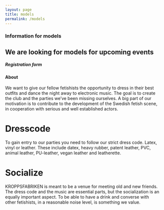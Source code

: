 ```yaml
---
layout: page
title: models
permalink: /models
---
```

<div class="container">
  <div class="row g-5 my-5">
    <div class="col-md-8">
      <h3 class="pb-4 mb-4 fst-italic border-bottom">
        Information for models
      </h3>
      <h2 class="display-5 mb-1">We are looking for models for upcoming events</h2>
      <h4 class="pb-4 lh-lg"></h4>
      <h5>Registration form</h5>
      <p></p>
    </div>
    <div class="col-md-4">
      <div class="p-4 mb-3 bg-body-tertiary rounded">
        <h4 class="fst-italic">About</h4>
        <p class="mb-4">We want to give our fellow fetishists the opportunity to dress in their best outfits and dance the night away to electronic music. The goal is to create the club and the parties we’ve been missing ourselves. A big part of our motivation is to contribute to the development of the Swedish fetish scene, in cooperation with serious and well established actors.</p>
        <h1 class="fs-6">Dresscode</h1>
        <p class="mb-4">To gain entry to our parties you need to follow our strict dress code. Latex, vinyl or leather. These include datex, heavy rubber, patent leather, PVC, animal leather, PU-leather, vegan leather and leatherette.</p>
        <h1 class="fs-6">Socialize</h1>
        <p class="mb-0">KROPPSFABRIKEN is meant to be a venue for meeting old and new friends. The dress code and the music are essential parts, but the socialization is an equally important aspect. To be able to have a drink and converse with other fetishists, in a reasonable noise level, is something we value.</p>
      </div>
    </div>
  </div>
</div>